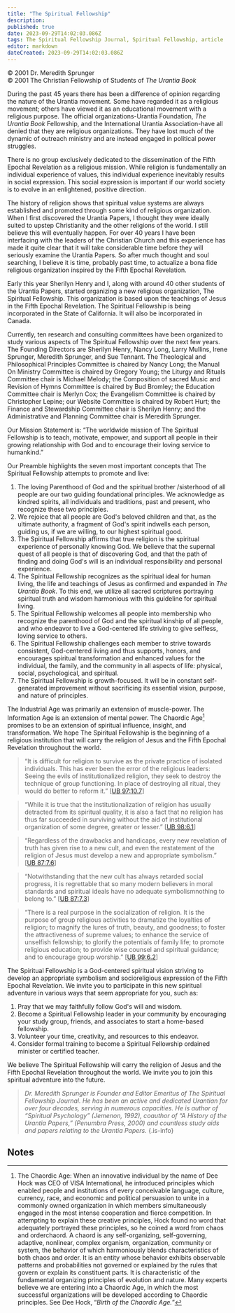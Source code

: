 ```yaml
---
title: "The Spiritual Fellowship"
description: 
published: true
date: 2023-09-29T14:02:03.086Z
tags: The Spiritual Fellowship Journal, Spiritual Fellowship, article
editor: markdown
dateCreated: 2023-09-29T14:02:03.086Z
---
```


<p class="v-card v-sheet theme--light gray lighten-3 px-2">© 2001 Dr. Meredith Sprunger<br>© 2001 The Christian Fellowship of Students of <i>The Urantia Book</i></p>

During the past 45 years there has been a difference of opinion regarding the nature of the Urantia movement. Some have regarded it as a religious movement; others have viewed it as an educational movement with a religious purpose. The official organizations-Urantia Foundation, _The Urantia Book_ Fellowship, and the International Urantia Association-have all denied that they are religious organizations. They have lost much of the dynamic of outreach ministry and are instead engaged in political power struggles.

There is no group exclusively dedicated to the dissemination of the Fifth Epochal Revelation as a religious mission. While religion is fundamentally an individual experience of values, this individual experience inevitably results in social expression. This social expression is important if our world society is to evolve in an enlightened, positive direction.

The history of religion shows that spiritual value systems are always established and promoted through some kind of religious organization. When I first discovered the Urantia Papers, I thought they were ideally suited to upstep Christianity and the other religions of the world. I still believe this will eventually happen. For over 40 years I have been interfacing with the leaders of the Christian Church and this experience has made it quite clear that it will take considerable time before they will seriously examine the Urantia Papers. So after much thought and soul searching, I believe it is time, probably past time, to actualize a bona fide religious organization inspired by the Fifth Epochal Revelation.

Early this year Sherilyn Henry and I, along with around 40 other students of the Urantia Papers, started organizing a new religious organization, The Spiritual Fellowship. This organization is based upon the teachings of Jesus in the Fifth Epochal Revelation. The Spiritual Fellowship is being incorporated in the State of California. It will also be incorporated in Canada.

Currently, ten research and consulting committees have been organized to study various aspects of The Spiritual Fellowship over the next few years. The Founding Directors are Sherilyn Henry, Nancy Long, Larry Mullins, Irene Sprunger, Meredith Sprunger, and Sue Tennant. The Theological and Philosophical Principles Committee is chaired by Nancy Long; the Manual On Ministry Committee is chaired by Gregory Young; the Liturgy and Rituals Committee chair is Michael Melody; the Composition of sacred Music and Revision of Hymns Committee is chaired by Bud Bromley; the Education Committee chair is Merlyn Cox; the Evangelism Committee is chaired by Christopher Lepine; our Website Committee is chaired by Robert Hurt; the Finance and Stewardship Committee chair is Sherilyn Henry; and the Administrative and Planning Committee chair is Meredith Sprunger.

Our Mission Statement is: “The worldwide mission of The Spiritual Fellowship is to teach, motivate, empower, and support all people in their growing relationship with God and to encourage their loving service to humankind.”

Our Preamble highlights the seven most important concepts that The Spiritual Fellowship attempts to promote and live:

1. The loving Parenthood of God and the spiritual brother /sisterhood of all people are our two guiding foundational principles. We acknowledge as kindred spirits, all individuals and traditions, past and present, who recognize these two principles.
2. We rejoice that all people are God's beloved children and that, as the ultimate authority, a fragment of God's spirit indwells each person, guiding us, if we are willing, to our highest spiritual good.
3. The Spiritual Fellowship affirms that true religion is the spiritual experience of personally knowing God. We believe that the supernal quest of all people is that of discovering God, and that the path of finding and doing God's will is an individual responsibility and personal experience.
4. The Spiritual Fellowship recognizes as the spiritual ideal for human living, the life and teachings of Jesus as confirmed and expanded in _The Urantia Book_. To this end, we utilize all sacred scriptures portraying spiritual truth and wisdom harmonious with this guideline for spiritual living.
5. The Spiritual Fellowship welcomes all people into membership who recognize the parenthood of God and the spiritual kinship of all people, and who endeavor to live a God-centered life striving to give selfless, loving service to others.
6. The Spiritual Fellowship challenges each member to strive towards consistent, God-centered living and thus supports, honors, and encourages spiritual transformation and enhanced values for the individual, the family, and the community in all aspects of life: physical, social, psychological, and spiritual.
7. The Spiritual Fellowship is growth-focused. It will be in constant self-generated improvement without sacrificing its essential vision, purpose, and nature of principles.

The Industrial Age was primarily an extension of muscle-power. The Information Age is an extension of mental power. The Chaordic Age[^1] promises to be an extension of spiritual influence, insight, and transformation. We hope The Spiritual Fellowship is the beginning of a religious institution that will carry the religion of Jesus and the Fifth Epochal Revelation throughout the world.

> “It is difficult for religion to survive as the private practice of isolated individuals. This has ever been the error of the religious leaders: Seeing the evils of institutionalized religion, they seek to destroy the technique of group functioning. In place of destroying all ritual, they would do better to reform it.” [[UB 97:10.7](/en/The_Urantia_Book/97#p10_7)]

> “While it is true that the institutionalization of religion has usually detracted from its spiritual quality, it is also a fact that no religion has thus far succeeded in surviving without the aid of institutional organization of some degree, greater or lesser.” [[UB 98:6.1](/en/The_Urantia_Book/98#p6_1)]

> “Regardless of the drawbacks and handicaps, every new revelation of truth has given rise to a new cult, and even the restatement of the religion of Jesus must develop a new and appropriate symbolism.” [[UB 87:7.6](/en/The_Urantia_Book/87#p7_6)]

> “Notwithstanding that the new cult has always retarded social progress, it is regrettable that so many modern believers in moral standards and spiritual ideals have no adequate symbolismnothing to belong to.” [[UB 87:7.3](/en/The_Urantia_Book/87#p7_3)]

> “There is a real purpose in the socialization of religion. It is the purpose of group religious activities to dramatize the loyalties of religion; to magnify the lures of truth, beauty, and goodness; to foster the attractiveness of supreme values; to enhance the service of unselfish fellowship; to glorify the potentials of family life; to promote religious education; to provide wise counsel and spiritual guidance; and to encourage group worship.” [[UB 99:6.2](/en/The_Urantia_Book/99#p6_2)]

The Spiritual Fellowship is a God-centered spiritual vision striving to develop an appropriate symbolism and socioreligious expression of the Fifth Epochal Revelation. We invite you to participate in this new spiritual adventure in various ways that seem appropriate for you, such as:

1. Pray that we may faithfully follow God's will and wisdom.
2. Become a Spiritual Fellowship leader in your community by encouraging your study group, friends, and associates to start a home-based fellowship.
3. Volunteer your time, creativity, and resources to this endeavor.
4. Consider formal training to become a Spiritual Fellowship ordained minister or certified teacher.

We believe The Spiritual Fellowship will carry the religion of Jesus and the Fifth Epochal Revelation throughout the world. We invite you to join this spiritual adventure into the future.

> _Dr. Meredith Sprunger is Founder and Editor Emeritus of _The Spiritual Fellowship Journal_. He has been an active and dedicated Urantian for over four decades, serving in numerous capacities. He is author of “Spiritual Psychology” (Jemenon, 1992), coauthor of “A History of the Urantia Papers,” (Penumbra Press, 2000) and countless study aids and papers relating to the Urantia Papers._
{.is-info}

## Notes

[^1]: The Chaordic Age: When an innovative individual by the name of Dee Hock was CEO of VISA International, he introduced principles which enabled people and institutions of every conceivable language, culture, currency, race, and economic and political persuasion to unite in a commonly owned organization in which members simultaneously engaged in the most intense cooperation and fierce competition. In attempting to explain these creative principles, Hock found no word that adequately portrayed these principles, so he coined a word from chaos and orderchaord. A chaord is any self-organizing, self-governing, adaptive, nonlinear, complex organism, organization, community or system, the behavior of which harmoniously blends characteristics of both chaos and order. It is an entity whose behavior exhibits observable patterns and probabilities not governed or explained by the rules that govern or explain its constituent parts. It is characteristic of the fundamental organizing principles of evolution and nature. Many experts believe we are entering into a Chaordic Age, in which the most successful organizations will be developed according to Chaordic principles. See Dee Hock, “_Birth of the Chaordic Age._”